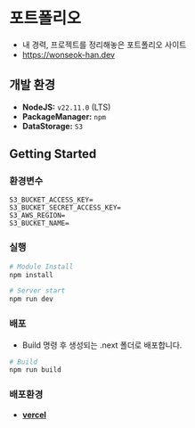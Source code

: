 # 포트폴리오

* 내 경력, 프로젝트를 정리해놓은 포트폴리오 사이트
* https://wonseok-han.dev

## 개발 환경

* **NodeJS:** `v22.11.0` (LTS)
* **PackageManager:** `npm`
* **DataStorage:** `S3`

## Getting Started

### 환경변수

```plaintext
S3_BUCKET_ACCESS_KEY=
S3_BUCKET_SECRET_ACCESS_KEY=
S3_AWS_REGION=
S3_BUCKET_NAME=
```

### 실행

```bash
# Module Install
npm install

# Server start
npm run dev
```

### 배포

* Build 명령 후 생성되는 .next 폴더로 배포합니다.

```bash
# Build
npm run build
```

### 배포환경

* [**vercel**](https://vercel.com/)
